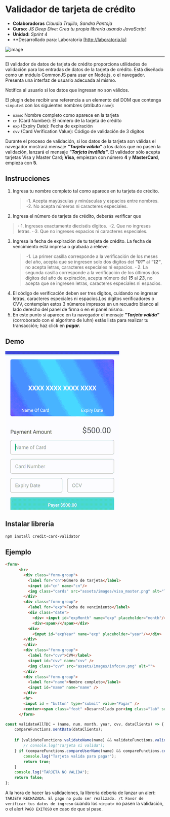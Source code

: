 # Validador de tarjeta de crédito

* **Colaboradoras** _Claudia Trujillo, Sandra Pantoja_
* **Curso:** _JS Deep Dive: Crea tu propia librería usando JavaScript_
* **Unidad:** _Sprint 4_
* **Desarrollado para: Laboratoria [http://laboratoria.la]

![image](https://user-images.githubusercontent.com/37419350/45052782-ab6fc780-b04d-11e8-9a6d-aee0f15aa81d.png)
***

El validador de datos de tarjeta de crédito proporciona utilidades de validación para las entradas de datos de la tarjeta de crédito. Está diseñado como un módulo CommonJS para usar en Node.js, o el navegador. Presenta una interfaz de usuario adecuada al mismo.

Notifica al usuario si los datos que ingresan no son válidos.

El plugin debe recibir una referencia a un elemento del DOM que contenga
`<input>`s con los siguientes nombres (atributo `name`):

* `name`: Nombre completo como aparece en la tarjeta
* `cn` (Card Number): El número de la tarjeta de crédito
* `exp` (Expiry Date): Fecha de expiración
* `cvv` (Card Verification Value): Código de validación de 3 dígitos


Durante el proceso de validación, si los datos de la tarjeta son válidas el navegador mostrará mensaje **_"Tarjeta válida"_** a los datos que no pasen la validación, lanzará el mensaje **_"Tarjeta inválida"_**.
El validador sólo acepta tarjetas Visa y Master Card; **Visa**, empiezan con número **4** y **MasterCard**, empieza con **5**.

## Instrucciones

1. Ingresa tu nombre completo tal como aparece en tu tarjeta de crédito. 
    >⋅⋅1. Acepta mayúsculas y minúsculas y espacios entre nombres.
    >⋅⋅2. No acepta números ni caracteres especiales.
2. Ingresa el número de tarjeta de crédito, deberás verificar que 
  >⋅⋅1. Ingreses exactamente dieciséis dígitos.
   ⋅⋅2. Que no ingreses letras.
   ⋅⋅3. Que no ingreses espacios ni caracteres especiales.
3. Ingresa la fecha de expiración de tu tarjeta de crédito. La fecha de vencimiento está impresa o grabada a     relieve.
    >⋅⋅1. La primer casilla corresponde a la verificación de los meses del año, acepta que se ingresen solo dos dígitos del **_"01"_** al **_"12"_**, no acepta letras, caracteres especiales ni espacios.
    >⋅⋅2. La segunda casilla corresponde a la verificación de los últimos dos dígitos del año de expiración, acepta número del **_15_** al **_23_**, no acepta que se ingresen letras, caracteres especiales ni espacios.
4. El código de verificación deben ser tres dígitos, cuidando no ingresar letras, caracteres especiales ni     espacios.Los dígitos verificadores o CVV, contemplan estos 3 números impresos en un recuadro blanco al     lado derecho del panel de firma o en el panel mismo.
5. En este punto si aparece en tu navegador el mensaje **_"Tarjeta válida"_** (corroborado con el             algoritmo de luhn) estás lista para realizar tu transacción; haz click en **_pagar_**.

## Demo

![validador](assets/images/demo.gif)

## Instalar librería

```npm install credit-card-validator```

## Ejemplo

```html
<form>
      <hr>
        <div class="form-group">
          <label for="cn">Número de tarjeta</label>
          <input id="cn" name="cn"/>
          <img class="cards" src="assets/images/visa_master.png" alt="Tarjetas">
        </div>
        <div class="form-group">
          <label for="exp">Fecha de vencimiento</label>
          <div class="date">
            <div> <input id="expMonth" name="exp" placeholder="month"/></div>
            <div><span>/</span></div>
          <div> 
            <input id="expYear" name="exp" placeholder="year"/></div>
        </div>
        </div>
        <div class="form-group">
          <label for="cvv">CVV</label>
          <input id="cvv" name="cvv" />
          <img class="cvv" src="assets/images/infocvv.png" alt="">
        </div>
        <div class="form-group">
          <label for="name">Nombre completo</label>
          <input id="name" name="name" />
        </div>        
        <hr> 
        <input id = "button" type="submit" value="Pagar" />
        <center><span class="foot" >Desarrollado por<img class="lab" src="assets/images/laboratoria.png" alt=""></span> </center>         
      </form>
```

```js
const validateAllTDC = (name, num, month, year, cvv, dataClients) => {
    compareFunctions.sentData(dataClients);

    if (validateFunctions.validateName(name) && validateFunctions.validateNumTDC(num) && validateFunctions.expDateMonth(month) && validateFunctions.expDateYear(year) && validateFunctions.cvvVal(cvv)) {
        // console.log("Tarjeta si valida");
    } if (compareFunctions.compareUserName(name) && compareFunctions.compareUserNumTDC(num) && compareFunctions.compareMonth(month) && compareFunctions.compareYear(year) && compareFunctions.compareUserCvv(cvv)) {
        console.log("Tarjeta valida para pagar");
        return true;
    }
    console.log("TARJETA NO VALIDA");
    return false;
};
```

A la hora de hacer las validaciones, la librería debería de lanzar un alert:
`TARJETA RECHAZADA. El pago no pudo ser realizado. /t Favor de verificar tus datos de ingreso` cuando los `<input>` no pasen la validación, o el alert `PAGO EXITOSO`
en caso de que sí pase.
